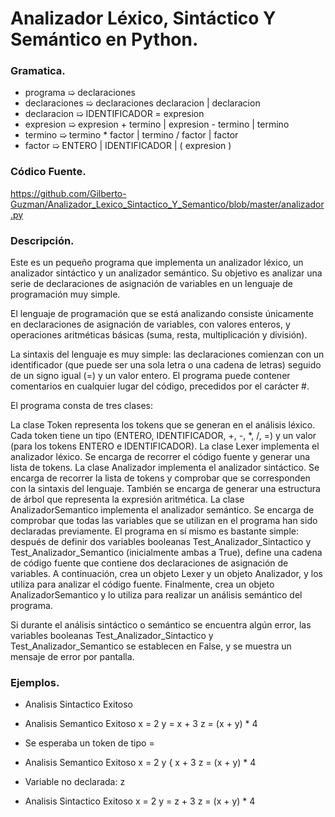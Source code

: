 # Analizador Léxico, Sintáctico Y Semántico en Python.

### Gramatica.
- programa      ➯ declaraciones
- declaraciones ➯ declaraciones declaracion | declaracion
- declaracion   ➯ IDENTIFICADOR = expresion
- expresion     ➯ expresion + termino | expresion - termino | termino
- termino       ➯ termino * factor | termino / factor | factor
- factor        ➯ ENTERO | IDENTIFICADOR | ( expresion )

### Códico Fuente.
https://github.com/Gilberto-Guzman/Analizador_Lexico_Sintactico_Y_Semantico/blob/master/analizador.py  

### Descripción.

Este es un pequeño programa que implementa un analizador léxico, un analizador sintáctico y un analizador semántico. Su objetivo es analizar una serie de declaraciones de asignación de variables en un lenguaje de programación muy simple.

El lenguaje de programación que se está analizando consiste únicamente en declaraciones de asignación de variables, con valores enteros, y operaciones aritméticas básicas (suma, resta, multiplicación y división).

La sintaxis del lenguaje es muy simple: las declaraciones comienzan con un identificador (que puede ser una sola letra o una cadena de letras) seguido de un signo igual (=) y un valor entero. El programa puede contener comentarios en cualquier lugar del código, precedidos por el carácter #.

El programa consta de tres clases:

La clase Token representa los tokens que se generan en el análisis léxico. Cada token tiene un tipo (ENTERO, IDENTIFICADOR, +, -, *, /, =) y un valor (para los tokens ENTERO e IDENTIFICADOR).
La clase Lexer implementa el analizador léxico. Se encarga de recorrer el código fuente y generar una lista de tokens.
La clase Analizador implementa el analizador sintáctico. Se encarga de recorrer la lista de tokens y comprobar que se corresponden con la sintaxis del lenguaje. También se encarga de generar una estructura de árbol que representa la expresión aritmética.
La clase AnalizadorSemantico implementa el analizador semántico. Se encarga de comprobar que todas las variables que se utilizan en el programa han sido declaradas previamente.
El programa en sí mismo es bastante simple: después de definir dos variables booleanas Test_Analizador_Sintactico y Test_Analizador_Semantico (inicialmente ambas a True), define una cadena de código fuente que contiene dos declaraciones de asignación de variables. A continuación, crea un objeto Lexer y un objeto Analizador, y los utiliza para analizar el código fuente. Finalmente, crea un objeto AnalizadorSemantico y lo utiliza para realizar un análisis semántico del programa.

Si durante el análisis sintáctico o semántico se encuentra algún error, las variables booleanas Test_Analizador_Sintactico y Test_Analizador_Semantico se establecen en False, y se muestra un mensaje de error por pantalla.

### Ejemplos.

- Analisis Sintactico Exitoso
- Analisis Semantico Exitoso
    x = 2
    y = x + 3
    z = (x + y) * 4

- Se esperaba un token de tipo =
- Analisis Semantico Exitoso
    x = 2
    y { x + 3
    z = (x + y) * 4

- Variable no declarada: z
- Analisis Sintactico Exitoso
    x = 2
    y = z + 3
    z = (x + y) * 4